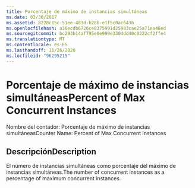 ```yaml
---
title: Porcentaje de máximo de instancias simultáneas
ms.date: 03/30/2017
ms.assetid: 8228c15c-51ee-483d-b28b-e1f5c0ac643b
ms.openlocfilehash: a36ecdb6726ce8375991d25983cae25a71ea48ed
ms.sourcegitcommit: bc293b14af795e0e999e3304dd40c0222cf2ffe4
ms.translationtype: MT
ms.contentlocale: es-ES
ms.lasthandoff: 11/26/2020
ms.locfileid: "96295215"
---
```

# <a name="percent-of-max-concurrent-instances"></a><span data-ttu-id="e2203-102">Porcentaje de máximo de instancias simultáneas</span><span class="sxs-lookup"><span data-stu-id="e2203-102">Percent of Max Concurrent Instances</span></span>

<span data-ttu-id="e2203-103">Nombre del contador: Porcentaje de máximo de instancias simultáneas</span><span class="sxs-lookup"><span data-stu-id="e2203-103">Counter Name: Percent of Max Concurrent Instances</span></span>  
  
## <a name="description"></a><span data-ttu-id="e2203-104">Descripción</span><span class="sxs-lookup"><span data-stu-id="e2203-104">Description</span></span>  

 <span data-ttu-id="e2203-105">El número de instancias simultáneas como porcentaje del máximo de instancias simultáneas.</span><span class="sxs-lookup"><span data-stu-id="e2203-105">The number of concurrent instances as a percentage of maximum concurrent instances.</span></span>
